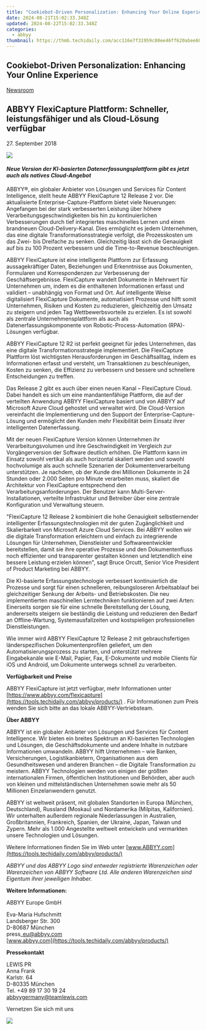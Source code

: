 ```yaml
---
title: "Cookiebot-Driven Personalization: Enhancing Your Online Experience"
date: 2024-08-21T15:02:33.348Z
updated: 2024-08-22T15:02:33.348Z
categories:
  - abbyy
thumbnail: https://thmb.techidaily.com/acc116e7f31959c80ee46ff620abee605b240216ab77712435cda97b5c53cabd.jpg
---
```


## Cookiebot-Driven Personalization: Enhancing Your Online Experience

[Newsroom](https://tools.techidaily.com/abbyy/products/)

## ABBYY FlexiCapture Plattform: Schneller, leistungsfähiger und als Cloud-Lösung verfügbar

27\. September 2018

![](https://content.abbyy.com/-/media/project/abbyy/abbyy/branchtemplates/shutterstock_1272462163_1296-x-729.jpg?h=729&iar=0&w=1296)

#### _Neue Version der KI-basierten Datenerfassungsplattform gibt es jetzt auch als natives Cloud-Angebot_

ABBYY®, ein globaler Anbieter von Lösungen und Services für Content Intelligence, stellt heute ABBYY FlexiCapture 12 Release 2 vor. Die aktualisierte Enterprise-Capture-Plattform bietet viele Neuerungen: Angefangen bei der stark verbesserten Leistung über höhere Verarbeitungsgeschwindigkeiten bis hin zu kontinuierlichen Verbesserungen durch tief integriertes maschinelles Lernen und einen brandneuen Cloud-Delivery-Kanal. Dies ermöglicht es jedem Unternehmen, das eine digitale Transformationsstrategie verfolgt, die Prozesskosten um das Zwei- bis Dreifache zu senken. Gleichzeitig lässt sich die Genauigkeit auf bis zu 100 Prozent verbessern und die Time-to-Revenue beschleunigen.

ABBYY FlexiCapture ist eine intelligente Plattform zur Erfassung aussagekräftiger Daten, Beziehungen und Erkenntnisse aus Dokumenten, Formularen und Korrespondenzen zur Verbesserung der Geschäftsergebnisse. FlexiCapture wandelt Dokumente in Mehrwert für Unternehmen um, indem es die enthaltenen Informationen erfasst und validiert – unabhängig von Format und Ort. Auf intelligente Weise digitalisiert FlexiCapture Dokumente, automatisiert Prozesse und hilft somit Unternehmen, Risiken und Kosten zu reduzieren, gleichzeitig den Umsatz zu steigern und jeden Tag Wettbewerbsvorteile zu erzielen. Es ist sowohl als zentrale Unternehmensplattform als auch als Datenerfassungskomponente von Robotic-Process-Automation (RPA)-Lösungen verfügbar.

ABBYY FlexiCapture 12 R2 ist perfekt geeignet für jedes Unternehmen, das eine digitale Transformationsstrategie implementiert. Die FlexiCapture Plattform löst wichtigsten Herausforderungen im Geschäftsalltag, indem es Informationen erfasst und versteht, um Transaktionen zu beschleunigen, Kosten zu senken, die Effizienz zu verbessern und bessere und schnellere Entscheidungen zu treffen.

Das Release 2 gibt es auch über einen neuen Kanal – FlexiCapture Cloud. Dabei handelt es sich um eine mandantenfähige Plattform, die auf der verteilten Anwendung ABBYY FlexiCapture basiert und von ABBYY auf Microsoft Azure Cloud gehostet und verwaltet wird. Die Cloud-Version vereinfacht die Implementierung und den Support der Enterprise-Capture-Lösung und ermöglicht den Kunden mehr Flexibilität beim Einsatz ihrer intelligenten Datenerfassung.

Mit der neuen FlexiCapture Version können Unternehmen ihr Verarbeitungsvolumen und ihre Geschwindigkeit im Vergleich zur Vorgängerversion der Software deutlich erhöhen. Die Plattform kann im Einsatz sowohl vertikal als auch horizontal skaliert werden und sowohl hochvolumige als auch schnelle Szenarien der Dokumentenverarbeitung unterstützen. Je nachdem, ob der Kunde drei Millionen Dokumente in 24 Stunden oder 2.000 Seiten pro Minute verarbeiten muss, skaliert die Architektur von FlexiCapture entsprechend den Verarbeitungsanforderungen. Der Benutzer kann Multi-Server-Installationen, verteilte Infrastruktur und Betreiber über eine zentrale Konfiguration und Verwaltung steuern.

"FlexiCapture 12 Release 2 kombiniert die hohe Genauigkeit selbstlernender intelligenter Erfassungstechnologien mit der guten Zugänglichkeit und Skalierbarkeit von Microsoft Azure Cloud Services. Bei ABBYY wollen wir die digitale Transformation erleichtern und einfach zu integrierende Lösungen für Unternehmen, Dienstleister und Softwareentwickler bereitstellen, damit sie ihre operative Prozesse und den Dokumentenfluss noch effizienter und transparenter gestalten können und letztendlich eine bessere Leistung erzielen können", sagt Bruce Orcutt, Senior Vice President of Product Marketing bei ABBYY.

Die KI-basierte Erfassungstechnologie verbessert kontinuierlich die Prozesse und sorgt für einen schnelleren, reibungsloseren Arbeitsablauf bei gleichzeitiger Senkung der Arbeits- und Betriebskosten. Die neu implementierten maschinellen Lerntechniken funktionieren auf zwei Arten: Einerseits sorgen sie für eine schnelle Bereitstellung der Lösung, andererseits steigern sie beständig die Leistung und reduzieren den Bedarf an Offline-Wartung, Systemausfallzeiten und kostspieligen professionellen Dienstleistungen.

Wie immer wird ABBYY FlexiCapture 12 Release 2 mit gebrauchsfertigen länderspezifischen Dokumentenprofilen geliefert, um den Automatisierungsprozess zu starten, und unterstützt mehrere Eingabekanäle wie E-Mail, Papier, Fax, E-Dokumente und mobile Clients für iOS und Android, um Dokumente unterwegs schnell zu verarbeiten.

**Verfügbarkeit und Preise**

ABBYY FlexiCapture ist jetzt verfügbar, mehr Informationen unter [https://www.abbyy.com/flexicapture](https://tools.techidaily.com/abbyy/products/) . Für Informationen zum Preis wenden Sie sich bitte an das lokale ABBYY-Vertriebsteam.

**Über ABBYY**

ABBYY ist ein globaler Anbieter von Lösungen und Services für Content Intelligence. Wir bieten ein breites Spektrum an KI-basierten Technologien und Lösungen, die Geschäftsdokumente und andere Inhalte in nutzbare Informationen umwandeln. ABBYY hilft Unternehmen – wie Banken, Versicherungen, Logistikanbietern, Organisationen aus dem Gesundheitswesen und anderen Branchen – die Digitale Transformation zu meistern. ABBYY Technologien werden von einigen der größten internationalen Firmen, öffentlichen Institutionen und Behörden, aber auch von kleinen und mittelständischen Unternehmen sowie mehr als 50 Millionen Einzelanwendern genutzt.

ABBYY ist weltweit präsent, mit globalen Standorten in Europa (München, Deutschland), Russland (Moskau) und Nordamerika (Milpitas, Kalifornien). Wir unterhalten außerdem regionale Niederlassungen in Australien, Großbritannien, Frankreich, Spanien, der Ukraine, Japan, Taiwan und Zypern. Mehr als 1.000 Angestellte weltweit entwickeln und vermarkten unsere Technologien und Lösungen.

Weitere Informationen finden Sie im Web unter [www.ABBYY.com](https://tools.techidaily.com/abbyy/products/)

_ABBYY und das ABBYY Logo sind entweder registrierte Warenzeichen oder Warenzeichen von ABBYY Software Ltd. Alle anderen Warenzeichen sind Eigentum ihrer jeweiligen Inhaber._

  
**Weitere Informationen:**

ABBYY Europe GmbH

Eva-Maria Hufschmitt  
Landsberger Str. 300  
D-80687 München  
press\_eu@abbyy.com  
[www.abbyy.com](https://tools.techidaily.com/abbyy/products/) 

**Pressekontakt**

LEWIS PR  
Anna Frank  
Karlstr. 64  
D-80335 München  
Tel. +49 89 17 30 19 24  
[abbyygermany@teamlewis.com](https://tools.techidaily.com/abbyy/products/)

  
Vernetzen Sie sich mit uns

<ins class="adsbygoogle"
     style="display:block"
     data-ad-format="autorelaxed"
     data-ad-client="ca-pub-7571918770474297"
     data-ad-slot="1223367746"></ins>



<ins class="adsbygoogle"
     style="display:block"
     data-ad-client="ca-pub-7571918770474297"
     data-ad-slot="8358498916"
     data-ad-format="auto"
     data-full-width-responsive="true"></ins>

<!-- affiliate ads begin -->
<a href="https://secure.2checkout.com/order/checkout.php?PRODS=4620778&QTY=1&AFFILIATE=108875&CART=1"><img src="https://secure.avangate.com/images/merchant/07dd4d5a72f5740ef0f035f201951476/300__250banner.jpg" border="0"></a>
<!-- affiliate ads end -->